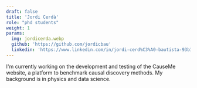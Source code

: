 ```yaml
---
draft: false
title: 'Jordi Cerdà'
role: "phd students"
weight: 1
params:
  img: jordicerda.webp
  github: 'https://github.com/jordicbau'
  linkedin: 'https://www.linkedin.com/in/jordi-cerd%C3%A0-bautista-93b1091bb/'
---
```


I'm currently working on the development and testing of the CauseMe website, a platform to benchmark causal discovery methods. My background is in physics and data science.
